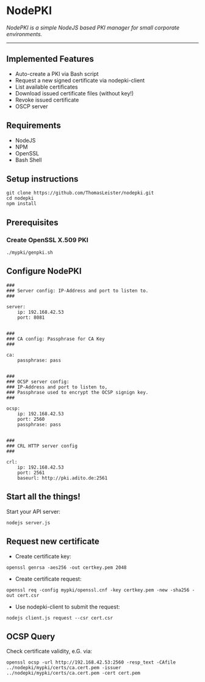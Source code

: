 # NodePKI

*NodePKI is a simple NodeJS based PKI manager for small corporate environments.*

---


## Implemented Features

* Auto-create a PKI via Bash script
* Request a new signed certificate via nodepki-client
* List available certificates
* Download issued certificate files (without key!)
* Revoke issued certificate
* OSCP server



## Requirements

* NodeJS
* NPM
* OpenSSL
* Bash Shell



## Setup instructions

```
git clone https://github.com/ThomasLeister/nodepki.git
cd nodepki
npm install  
```

## Prerequisites

### Create OpenSSL X.509 PKI

```
./mypki/genpki.sh
```

## Configure NodePKI


```
###
### Server config: IP-Address and port to listen to.
###

server:
    ip: 192.168.42.53
    port: 8081


###
### CA config: Passphrase for CA Key
###

ca:
    passphrase: pass


###
### OCSP server config:
### IP-Address and port to listen to,
### Passphrase used to encrypt the OCSP signign key.
###

ocsp:
    ip: 192.168.42.53
    port: 2560
    passphrase: pass


###
### CRL HTTP server config
###

crl:
    ip: 192.168.42.53
    port: 2561
    baseurl: http://pki.adito.de:2561
```

## Start all the things!

Start your API server:

```
nodejs server.js
```



## Request new certificate


* Create certificate key:
```
openssl genrsa -aes256 -out certkey.pem 2048
```

* Create certificate request:
```
openssl req -config mypki/openssl.cnf -key certkey.pem -new -sha256 -out cert.csr
```

* Use nodepki-client to submit the request:
```
nodejs client.js request --csr cert.csr
```


## OCSP Query

Check certificate validity, e.G. via:
```
openssl ocsp -url http://192.168.42.53:2560 -resp_text -CAfile ../nodepki/mypki/certs/ca.cert.pem -issuer ../nodepki/mypki/certs/ca.cert.pem -cert cert.pem
```
